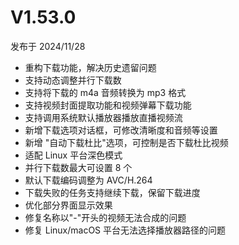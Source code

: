 # V1.53.0
发布于 2024/11/28

* 重构下载功能，解决历史遗留问题
* 支持动态调整并行下载数
* 支持将下载的 m4a 音频转换为 mp3 格式
* 支持视频封面提取功能和视频弹幕下载功能
* 支持调用系统默认播放器播放直播视频流
* 新增下载选项对话框，可修改清晰度和音频等设置
* 新增 "自动下载杜比"选项，可控制是否下载杜比视频
* 适配 Linux 平台深色模式
* 并行下载数最大可设置 8 个
* 默认下载编码调整为 AVC/H.264
* 下载失败的任务支持继续下载，保留下载进度
* 优化部分界面显示效果
* 修复名称以"-"开头的视频无法合成的问题
* 修复 Linux/macOS 平台无法选择播放器路径的问题